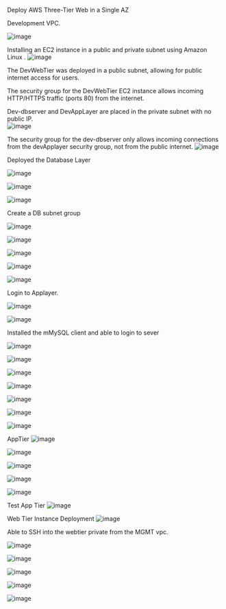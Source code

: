 
Deploy AWS Three-Tier Web in a Single AZ

Development VPC.

![image](https://github.com/user-attachments/assets/0a165127-a449-4ee8-8075-5dba32e23a13)



Installing an EC2 instance in a public and private subnet using Amazon Linux .
 ![image](https://github.com/user-attachments/assets/c92b9c04-26a7-4a31-b1bd-6fd71676bf88)

 
The DevWebTier was deployed in a public subnet, allowing for public internet access for users.



The security group for the DevWebTier EC2 instance allows incoming HTTP/HTTPS traffic (ports 80) from the internet.

Dev-dbserver and DevAppLayer are placed in the private subnet with no public IP.	
![image](https://github.com/user-attachments/assets/b7d02bdc-40bd-4f85-b48c-0efad4e1723f)


 
The security group for the dev-dbserver only allows incoming connections from the devApplayer security group, not from the public internet.
![image](https://github.com/user-attachments/assets/da5fa6ed-a54d-46e0-a941-71d91a22c940)


 
Deployed the Database Layer
 

 ![image](https://github.com/user-attachments/assets/81929dd2-efa7-4a1a-b1a9-87500c769018)


![image](https://github.com/user-attachments/assets/fc6ae23e-f623-4c7a-b80f-c555dfdcd7f0)

 ![image](https://github.com/user-attachments/assets/941097f6-26ca-484d-ab7a-51e6eb16a216)

Create a DB subnet group
 
 
![image](https://github.com/user-attachments/assets/f3fb1f80-22a9-4c2a-a9b5-3f4edfc8beae)

  
 

 ![image](https://github.com/user-attachments/assets/e7cff5f1-fb72-4a60-8192-4ba3deaad886)

 


  ![image](https://github.com/user-attachments/assets/9dda21c8-74d8-4aec-bfb9-e1f694f9c744)

![image](https://github.com/user-attachments/assets/0b1efef6-207b-4cc5-b1cb-e29ecc5a9920)

 ![image](https://github.com/user-attachments/assets/7bc9786e-8e6a-4c67-a079-6ca16c81c85d)



Login to Applayer.

![image](https://github.com/user-attachments/assets/75ca5253-9ba8-4a5a-963b-84df1d85dc92)

![image](https://github.com/user-attachments/assets/8271192a-e311-4452-a1f8-5e43b426c807)

Installed the mMySQL client and able to login to sever

  
 ![image](https://github.com/user-attachments/assets/fca8e819-3d58-4c8b-a041-d35f925d991c)


 ![image](https://github.com/user-attachments/assets/7d59003f-951f-4472-8cf4-009b796d8446)

 

 
![image](https://github.com/user-attachments/assets/a0d21e9a-cf5a-4156-b08a-1147f41842be)

 
![image](https://github.com/user-attachments/assets/54ea0b21-b449-4e3e-bb76-8ee85eca1d1b)

 ![image](https://github.com/user-attachments/assets/9a114bde-aa5a-4e13-967f-47a1bff8a6f8)

 ![image](https://github.com/user-attachments/assets/8fce7022-25de-490a-b9e6-3504ce110ec3)

![image](https://github.com/user-attachments/assets/4c062fb6-ba09-47e2-a669-f5901daef565)

AppTier
 ![image](https://github.com/user-attachments/assets/e52b222a-0d80-4b6a-b4ba-8233768f1e7a)

 

 ![image](https://github.com/user-attachments/assets/771d256f-47f0-4683-bb4b-a8f3836b5e10)


   
![image](https://github.com/user-attachments/assets/35fd85fe-e50f-4175-b4e1-214e2a227f31)

 ![image](https://github.com/user-attachments/assets/7ba92053-c427-4245-ad83-f2fa9d3522ad)

![image](https://github.com/user-attachments/assets/14a19ddc-6de1-40a2-b4fd-b5914b56c099)

Test App Tier
 ![image](https://github.com/user-attachments/assets/391e3f90-9c62-441d-9f1a-7d663f8c76aa)


Web Tier Instance Deployment
![image](https://github.com/user-attachments/assets/a72336d7-7739-4fef-a12f-92e20812cf40)

 
Able to SSH into the webtier private from the MGMT vpc.
 
 ![image](https://github.com/user-attachments/assets/17bc3e3d-58bb-4cfa-81d1-07a433726b4d)


 ![image](https://github.com/user-attachments/assets/e6e18be5-407b-41f6-b661-5948ae3374ad)


![image](https://github.com/user-attachments/assets/9418384e-5fcf-4a03-af5b-8c7d80699d99)

![image](https://github.com/user-attachments/assets/59c45cfd-bb3b-476c-870e-02f118f677d9)

 ![image](https://github.com/user-attachments/assets/4bd410f4-00d5-4a0d-89f6-c0d4840ea20e)



